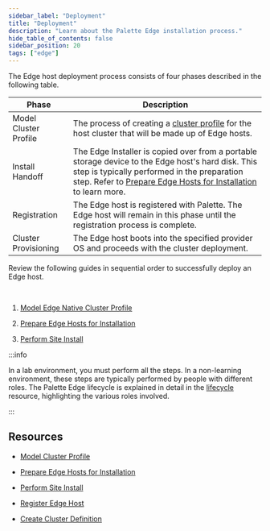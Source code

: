 ```yaml
---
sidebar_label: "Deployment"
title: "Deployment"
description: "Learn about the Palette Edge installation process."
hide_table_of_contents: false
sidebar_position: 20
tags: ["edge"]
---
```


The Edge host deployment process consists of four phases described in the following table.

| Phase                 | Description                                                                                                                                                                                                                                                  |
| --------------------- | ------------------------------------------------------------------------------------------------------------------------------------------------------------------------------------------------------------------------------------------------------------ |
| Model Cluster Profile | The process of creating a [cluster profile](../../../profiles/cluster-profiles/cluster-profiles.md) for the host cluster that will be made up of Edge hosts.                                                                                                 |
| Install Handoff       | The Edge Installer is copied over from a portable storage device to the Edge host's hard disk. This step is typically performed in the preparation step. Refer to [Prepare Edge Hosts for Installation](/clusters/edge/site-deployment/stage) to learn more. |
| Registration          | The Edge host is registered with Palette. The Edge host will remain in this phase until the registration process is complete.                                                                                                                                |
| Cluster Provisioning  | The Edge host boots into the specified provider OS and proceeds with the cluster deployment.                                                                                                                                                                 |

Review the following guides in sequential order to successfully deploy an Edge host.

<br />

1. [Model Edge Native Cluster Profile](../site-deployment/model-profile.md)

2. [Prepare Edge Hosts for Installation](../site-deployment/stage.md)

3. [Perform Site Install](../site-deployment/site-installation/site-installation.md)

:::info

In a lab environment, you must perform all the steps. In a non-learning environment, these steps are typically performed by people with different roles. The Palette Edge lifecycle is explained in detail in the [lifecycle](../edge-native-lifecycle.md) resource, highlighting the various roles involved.

:::

## Resources

- [Model Cluster Profile](model-profile.md)

- [Prepare Edge Hosts for Installation](stage.md)

- [Perform Site Install](site-installation/site-installation.md)

- [Register Edge Host](site-installation/edge-host-registration.md)

- [Create Cluster Definition](site-installation/cluster-deployment.md)
